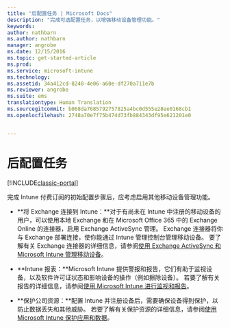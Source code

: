 ```yaml
---
title: "后配置任务 | Microsoft Docs"
description: "完成可选配置任务，以增强移动设备管理功能。"
keywords: 
author: nathbarn
ms.author: nathbarn
manager: angrobe
ms.date: 12/15/2016
ms.topic: get-started-article
ms.prod: 
ms.service: microsoft-intune
ms.technology: 
ms.assetid: 34a412cd-8240-4e06-a60e-df270a711e7b
ms.reviewer: angrobe
ms.suite: ems
translationtype: Human Translation
ms.sourcegitcommit: b068da7685792757825a4bc0d555e28ee0168cb1
ms.openlocfilehash: 2748a70e7f75b474d73fb884343df95e621201e0


---
```


# <a name="post-configuration-tasks"></a>后配置任务

[!INCLUDE[classic-portal](../includes/classic-portal.md)]

完成 Intune 付费订阅的初始配置步骤后，应考虑启用其他移动设备管理功能。

-   **将 Exchange 连接到 Intune：**对于有尚未在 Intune 中注册的移动设备的用户，可以使用本地 Exchange 和在 Microsoft Office 365 中的 Exchange Online 的连接器，启用 Exchange ActiveSync 管理。 Exchange 连接器将你与 Exchange 部署连接，使你能通过 Intune 管理控制台管理移动设备。 要了解有关 Exchange 连接器的详细信息，请参阅[使用 Exchange ActiveSync 和 Microsoft Intune 管理移动设备](/intune/deploy-use/mobile-device-management-with-exchange-activesync-and-microsoft-intune)。

-   **Intune 报表：**Microsoft Intune 提供警报和报告，它们有助于监视设备，以及软件许可证状态和影响设备的操作（例如擦除设备）。  若要了解有关报告的详细信息，请参阅[使用 Microsoft Intune 进行监视和报告](/intune/deploy-use/monitoring-and-reports-with-microsoft-intune)。

-   **保护公司资源：**配置 Intune 并注册设备后，需要确保设备得到保护，以防止数据丢失和其他威胁。 若要了解有关保护资源的详细信息，请参阅[使用 Microsoft Intune 保护应用和数据](/Intune/deploy-use/protect-apps-and-data-with-microsoft-intune)。



<!--HONumber=Dec16_HO3-->


